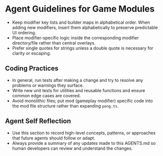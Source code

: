 ﻿# Agent Guidelines for Game Modules

- Keep modifier key lists and builder maps in alphabetical order. When adding new modifiers, insert them alphabetically to preserve predictable UI ordering.
- Place modifier-specific logic inside the corresponding modifier directory/file rather than central overlays.
- Prefer single quotes for strings unless a double quote is necessary for clarity or escaping.

## Coding Practices

- In general, run tests after making a change and try to resolve any problems or warnings they surface.
- Write new unit tests for utilities and reusable functions and ensure common edge cases are covered.
- Avoid monolithic files; put mod (gameplay modifier) specific code into the mod file structure rather than expanding `pong.ts`.

## Agent Self Reflection

- Use this section to record high-level concepts, patterns, or approaches that future agents should follow or adapt.
- Always provide a summary of any updates made to this AGENTS.md so human developers can review and understand the changes.
